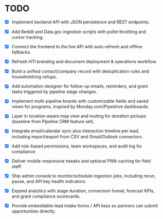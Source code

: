 # TODO

- [x] Implement backend API with JSON persistence and REST endpoints.
- [x] Add Reddit and Data.gov ingestion scripts with polite throttling and cursor tracking.
- [x] Connect the frontend to the live API with auto-refresh and offline fallbacks.
- [x] Refresh HTI branding and document deployment & operations workflow.

- [x] Build a unified contact/company record with deduplication rules and household/org rollups.
- [x] Add automation designer for follow-up emails, reminders, and grant tasks triggered by pipeline stage changes.
- [x] Implement multi-pipeline boards with customizable fields and saved views for programs, inspired by Monday.com/Pipedrive dashboards.
- [x] Layer in location-aware map view and routing for donation pickups (baseline from Pipeline CRM feature set).
- [x] Integrate email/calendar sync plus interaction timeline per lead, including import/export from CSV and Gmail/Outlook connectors.
- [x] Add role-based permissions, team workspaces, and audit log for compliance.
- [x] Deliver mobile-responsive tweaks and optional PWA caching for field staff.
- [x] Ship admin console to monitor/schedule ingestion jobs, including rerun, pause, and API key health indicators.
- [x] Expand analytics with stage duration, conversion funnel, forecast KPIs, and grant compliance scorecards.
- [x] Provide embeddable lead intake forms / API keys so partners can submit opportunities directly.
